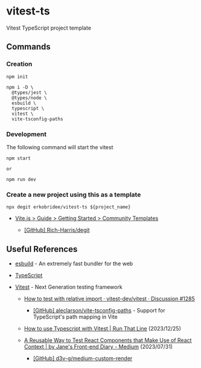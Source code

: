 # vitest-ts

Vitest TypeScript project template

## Commands

### Creation

```
npm init

npm i -D \
  @types/jest \
  @types/node \
  esbuild \
  typescript \
  vitest \
  vite-tsconfig-paths
```

### Development

The following command will start the vitest

```
npm start

or

npm run dev
```

### Create a new project using this as a template

```
npx degit erkobridee/vitest-ts ${project_name}
```

- [Vite.js > Guide > Getting Started > Community Templates](https://vitejs.dev/guide/#community-templates)

  - [[GitHub] Rich-Harris/degit](https://github.com/Rich-Harris/degit)

## Useful References

- [esbuild](https://esbuild.github.io/) - An extremely fast bundler for the web

- [TypeScript](https://www.typescriptlang.org/)

- [Vitest](https://vitest.dev/) - Next Generation testing framework

  - [How to test with relative import · vitest-dev/vitest · Discussion #1285](https://github.com/vitest-dev/vitest/discussions/1285)

    - [[GitHub] aleclarson/vite-tsconfig-paths](https://github.com/aleclarson/vite-tsconfig-paths) - Support for TypeScript's path mapping in Vite

  - [How to use Typescript with Vitest | Run That Line](https://runthatline.com/how-to-use-typescript-with-vitest/) (2023/12/25)

  - [A Reusable Way to Test React Components that Make Use of React Context | by Jane's Front-end Diary - Medium](https://medium.com/@janesfrontenddiary/a-reusable-way-to-test-react-components-that-make-use-of-react-context-a82150344c46) (2023/07/31)

    - [[GitHub] d3v-g/medium-custom-render](https://github.com/d3v-g/medium-custom-render)
